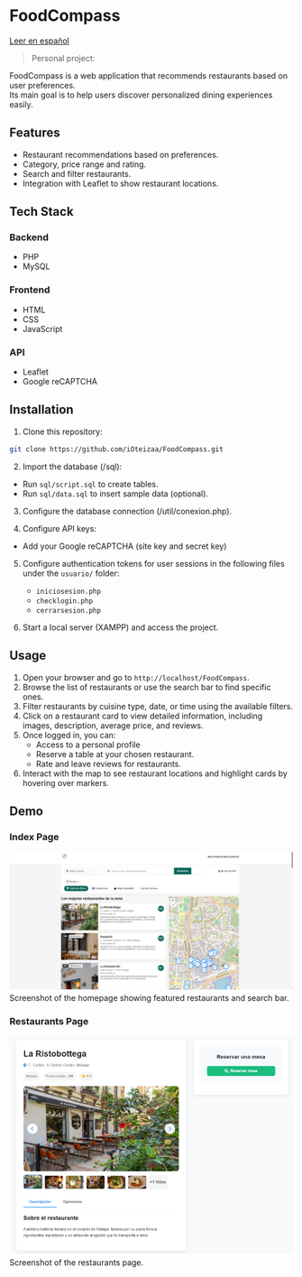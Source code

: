# FoodCompass

[Leer en español](README.es.md)

> Personal project:

FoodCompass is a web application that recommends restaurants based on user preferences.  
Its main goal is to help users discover personalized dining experiences easily.

## Features
- Restaurant recommendations based on preferences.
- Category, price range and rating.
- Search and filter restaurants.
- Integration with Leaflet to show restaurant locations.

## Tech Stack
### Backend
- PHP
- MySQL
### Frontend
- HTML
- CSS
- JavaScript
### API
- Leaflet
- Google reCAPTCHA

## Installation
1. Clone this repository:

```bash
git clone https://github.com/iOteizaa/FoodCompass.git
```

2. Import the database (/sql):
- Run `sql/script.sql` to create tables.
- Run `sql/data.sql` to insert sample data (optional).
  
3. Configure the database connection (/util/conexion.php).

4. Configure API keys:
- Add your Google reCAPTCHA (site key and secret key)

5. Configure authentication tokens for user sessions in the following files under the `usuario/` folder:
   - `iniciosesion.php`
   - `checklogin.php`
   - `cerrarsesion.php`

6. Start a local server (XAMPP) and access the project.

## Usage
1. Open your browser and go to `http://localhost/FoodCompass`.
2. Browse the list of restaurants or use the search bar to find specific ones.
3. Filter restaurants by cuisine type, date, or time using the available filters.
4. Click on a restaurant card to view detailed information, including images, description, average price, and reviews.
5. Once logged in, you can:
   - Access to a personal profile
   - Reserve a table at your chosen restaurant.
   - Rate and leave reviews for restaurants.
7. Interact with the map to see restaurant locations and highlight cards by hovering over markers.

## Demo
### Index Page
[![Index](public/img/index.png)](public/img/index.png)  
Screenshot of the homepage showing featured restaurants and search bar.

### Restaurants Page
[![Restaurants Page](public/img/restaurante.png)](public/img/restaurante.png)  
Screenshot of the restaurants page.
